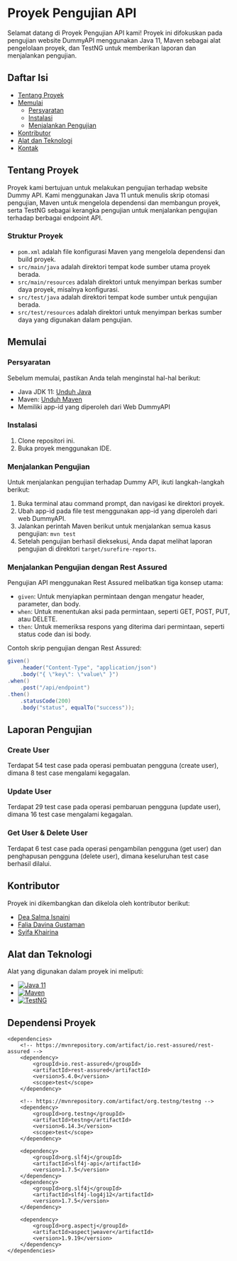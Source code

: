 # Proyek Pengujian API

Selamat datang di Proyek Pengujian API kami! Proyek ini difokuskan pada pengujian website DummyAPI menggunakan Java 11, Maven sebagai alat pengelolaan proyek, dan TestNG untuk memberikan laporan dan menjalankan pengujian.

## Daftar Isi
- [Tentang Proyek](#tentang-proyek)
- [Memulai](#memulai)
  - [Persyaratan](#persyaratan)
  - [Instalasi](#instalasi)
  - [Menjalankan Pengujian](#menjalankan-pengujian)
- [Kontributor](#kontributor)
- [Alat dan Teknologi](#alat-dan-teknologi)
- [Kontak](#kontak)

## Tentang Proyek

Proyek kami bertujuan untuk melakukan pengujian terhadap website Dummy API. Kami menggunakan Java 11 untuk menulis skrip otomasi pengujian, Maven untuk mengelola dependensi dan membangun proyek, serta TestNG sebagai kerangka pengujian untuk menjalankan pengujian terhadap berbagai endpoint API.

### Struktur Proyek
- `pom.xml` adalah file konfigurasi Maven yang mengelola dependensi dan build proyek.
- `src/main/java` adalah direktori tempat kode sumber utama proyek berada.
- `src/main/resources` adalah direktori untuk menyimpan berkas sumber daya proyek, misalnya konfigurasi.
- `src/test/java` adalah direktori tempat kode sumber untuk pengujian berada.
- `src/test/resources` adalah direktori untuk menyimpan berkas sumber daya yang digunakan dalam pengujian.

## Memulai

### Persyaratan
Sebelum memulai, pastikan Anda telah menginstal hal-hal berikut:
- Java JDK 11: [Unduh Java](https://www.oracle.com/java/technologies/javase-jdk11-downloads.html)
- Maven: [Unduh Maven](https://maven.apache.org/download.cgi)
- Memiliki app-id yang diperoleh dari Web DummyAPI

### Instalasi
1. Clone repositori ini.
2. Buka proyek menggunakan IDE.

### Menjalankan Pengujian
Untuk menjalankan pengujian terhadap Dummy API, ikuti langkah-langkah berikut:

1. Buka terminal atau command prompt, dan navigasi ke direktori proyek.
2. Ubah app-id pada file test menggunakan app-id yang diperoleh dari web DummyAPI.
3. Jalankan perintah Maven berikut untuk menjalankan semua kasus pengujian: `mvn test`
4. Setelah pengujian berhasil dieksekusi, Anda dapat melihat laporan pengujian di direktori `target/surefire-reports`.

### Menjalankan Pengujian dengan Rest Assured

Pengujian API menggunakan Rest Assured melibatkan tiga konsep utama:
- `given`: Untuk menyiapkan permintaan dengan mengatur header, parameter, dan body.
- `when`: Untuk menentukan aksi pada permintaan, seperti GET, POST, PUT, atau DELETE.
- `then`: Untuk memeriksa respons yang diterima dari permintaan, seperti status code dan isi body.

Contoh skrip pengujian dengan Rest Assured:

```java
given()
    .header("Content-Type", "application/json")
    .body("{ \"key\": \"value\" }")
.when()
    .post("/api/endpoint")
.then()
    .statusCode(200)
    .body("status", equalTo("success")); 
```

## Laporan Pengujian

### Create User
Terdapat 54 test case pada operasi pembuatan pengguna (create user), dimana 8 test case mengalami kegagalan.

### Update User
Terdapat 29 test case pada operasi pembaruan pengguna (update user), dimana 16 test case mengalami kegagalan.

### Get User & Delete User
Terdapat 6 test case pada operasi pengambilan pengguna (get user) dan penghapusan pengguna (delete user), dimana keseluruhan test case berhasil dilalui.

## Kontributor

Proyek ini dikembangkan dan dikelola oleh kontributor berikut:
- [Dea Salma Isnaini](https://github.com/deasalmaisnaini)
- [Falia Davina Gustaman](https://github.com/faliadavina)
- [Syifa Khairina](https://github.com/syifakhairina)

## Alat dan Teknologi

Alat yang digunakan dalam proyek ini meliputi:

- [![Java 11](https://img.shields.io/badge/Java-11-red)](https://www.java.com/)
- [![Maven](https://img.shields.io/badge/Maven-Latest-blue)](https://maven.apache.org/)
- [![TestNG](https://img.shields.io/badge/TestNG-Latest-green)](https://testng.org/)

## Dependensi Proyek
```
<dependencies>
    <!-- https://mvnrepository.com/artifact/io.rest-assured/rest-assured -->
    <dependency>
        <groupId>io.rest-assured</groupId>
        <artifactId>rest-assured</artifactId>
        <version>5.4.0</version>
        <scope>test</scope>
    </dependency>

    <!-- https://mvnrepository.com/artifact/org.testng/testng -->
    <dependency>
        <groupId>org.testng</groupId>
        <artifactId>testng</artifactId>
        <version>6.14.3</version>
        <scope>test</scope>
    </dependency>

    <dependency>
        <groupId>org.slf4j</groupId>
        <artifactId>slf4j-api</artifactId>
        <version>1.7.5</version>
    </dependency>
    <dependency>
        <groupId>org.slf4j</groupId>
        <artifactId>slf4j-log4j12</artifactId>
        <version>1.7.5</version>
    </dependency>

    <dependency>
        <groupId>org.aspectj</groupId>
        <artifactId>aspectjweaver</artifactId>
        <version>1.9.19</version>
    </dependency>
</dependencies>
```
